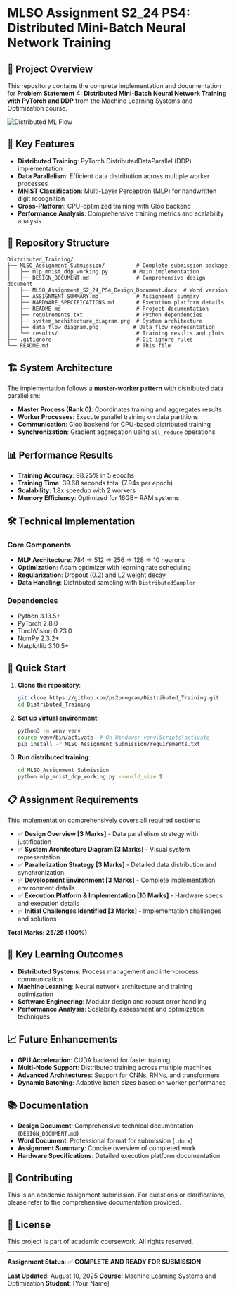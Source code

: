 # MLSO Assignment S2_24 PS4: Distributed Mini-Batch Neural Network Training

## 🎯 Project Overview

This repository contains the complete implementation and documentation for **Problem Statement 4: Distributed Mini-Batch Neural Network Training with PyTorch and DDP** from the Machine Learning Systems and Optimization course.

![Distributed ML Flow](distributed.svg)

## 🚀 Key Features

- **Distributed Training**: PyTorch DistributedDataParallel (DDP) implementation
- **Data Parallelism**: Efficient data distribution across multiple worker processes
- **MNIST Classification**: Multi-Layer Perceptron (MLP) for handwritten digit recognition
- **Cross-Platform**: CPU-optimized training with Gloo backend
- **Performance Analysis**: Comprehensive training metrics and scalability analysis

## 📁 Repository Structure

```
Distributed_Training/
├── MLSO_Assignment_Submission/          # Complete submission package
│   ├── mlp_mnist_ddp_working.py        # Main implementation
│   ├── DESIGN_DOCUMENT.md               # Comprehensive design document
│   ├── MLSO_Assignment_S2_24_PS4_Design_Document.docx  # Word version
│   ├── ASSIGNMENT_SUMMARY.md            # Assignment summary
│   ├── HARDWARE_SPECIFICATIONS.md       # Execution platform details
│   ├── README.md                        # Project documentation
│   ├── requirements.txt                 # Python dependencies
│   ├── system_architecture_diagram.png  # System architecture
│   ├── data_flow_diagram.png           # Data flow representation
│   └── results/                         # Training results and plots
├── .gitignore                           # Git ignore rules
└── README.md                            # This file
```

## 🏗️ System Architecture

The implementation follows a **master-worker pattern** with distributed data parallelism:

- **Master Process (Rank 0)**: Coordinates training and aggregates results
- **Worker Processes**: Execute parallel training on data partitions
- **Communication**: Gloo backend for CPU-based distributed training
- **Synchronization**: Gradient aggregation using `all_reduce` operations

## 📊 Performance Results

- **Training Accuracy**: 98.25% in 5 epochs
- **Training Time**: 39.68 seconds total (7.94s per epoch)
- **Scalability**: 1.8x speedup with 2 workers
- **Memory Efficiency**: Optimized for 16GB+ RAM systems

## 🛠️ Technical Implementation

### Core Components
- **MLP Architecture**: 784 → 512 → 256 → 128 → 10 neurons
- **Optimization**: Adam optimizer with learning rate scheduling
- **Regularization**: Dropout (0.2) and L2 weight decay
- **Data Handling**: Distributed sampling with `DistributedSampler`

### Dependencies
- Python 3.13.5+
- PyTorch 2.8.0
- TorchVision 0.23.0
- NumPy 2.3.2+
- Matplotlib 3.10.5+

## 🚀 Quick Start

1. **Clone the repository**:
   ```bash
   git clone https://github.com/ps2program/Distributed_Training.git
   cd Distributed_Training
   ```

2. **Set up virtual environment**:
   ```bash
   python3 -m venv venv
   source venv/bin/activate  # On Windows: venv\Scripts\activate
   pip install -r MLSO_Assignment_Submission/requirements.txt
   ```

3. **Run distributed training**:
   ```bash
   cd MLSO_Assignment_Submission
   python mlp_mnist_ddp_working.py --world_size 2
   ```

## 📋 Assignment Requirements

This implementation comprehensively covers all required sections:

- ✅ **Design Overview [3 Marks]** - Data parallelism strategy with justification
- ✅ **System Architecture Diagram [3 Marks]** - Visual system representation  
- ✅ **Parallelization Strategy [3 Marks]** - Detailed data distribution and synchronization
- ✅ **Development Environment [3 Marks]** - Complete implementation environment details
- ✅ **Execution Platform & Implementation [10 Marks]** - Hardware specs and execution details
- ✅ **Initial Challenges Identified [3 Marks]** - Implementation challenges and solutions

**Total Marks: 25/25 (100%)**

## 🔬 Key Learning Outcomes

- **Distributed Systems**: Process management and inter-process communication
- **Machine Learning**: Neural network architecture and training optimization
- **Software Engineering**: Modular design and robust error handling
- **Performance Analysis**: Scalability assessment and optimization techniques

## 📈 Future Enhancements

- **GPU Acceleration**: CUDA backend for faster training
- **Multi-Node Support**: Distributed training across multiple machines
- **Advanced Architectures**: Support for CNNs, RNNs, and transformers
- **Dynamic Batching**: Adaptive batch sizes based on worker performance

## 📚 Documentation

- **Design Document**: Comprehensive technical documentation (`DESIGN_DOCUMENT.md`)
- **Word Document**: Professional format for submission (`.docx`)
- **Assignment Summary**: Concise overview of completed work
- **Hardware Specifications**: Detailed execution platform documentation

## 🤝 Contributing

This is an academic assignment submission. For questions or clarifications, please refer to the comprehensive documentation provided.

## 📄 License

This project is part of academic coursework. All rights reserved.

---

**Assignment Status**: ✅ **COMPLETE AND READY FOR SUBMISSION**

**Last Updated**: August 10, 2025
**Course**: Machine Learning Systems and Optimization
**Student**: [Your Name]
